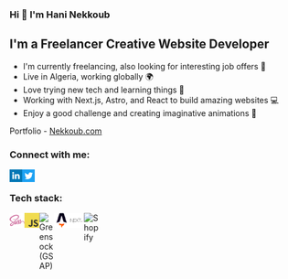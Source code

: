 ### Hi 👋 I'm Hani Nekkoub

## I'm a Freelancer Creative Website Developer

- I'm currently freelancing, also looking for interesting job offers 😬
- Live in Algeria, working globally 🌍
- Love trying new tech and learning things 🚀
- Working with Next.js, Astro, and React to build amazing websites 💻
- Enjoy a good challenge and creating imaginative animations 🎨


Portfolio - [Nekkoub.com](https://nekkoub.com/)


### Connect with me:

[<img align="left" alt="LinkedIn" width="22px" src="https://raw.githubusercontent.com/edent/SuperTinyIcons/a4aa18dbd7b01ed19ac8a19a7f49eb1f6e56e829/images/svg/linkedin.svg" />][linkedin]
[<img align="left" alt="Twitter" width="22px" src="https://raw.githubusercontent.com/edent/SuperTinyIcons/63851670950a28b42df5d73ddebcd65147b7c2cc/images/svg/twitter.svg" />][twitter]

<br />

### Tech stack:

<img align="left" alt="Sass" width="26px" src="https://raw.githubusercontent.com/github/explore/80688e429a7d4ef2fca1e82350fe8e3517d3494d/topics/sass/sass.png" />
<img align="left" alt="JavaScript" width="26px" src="https://raw.githubusercontent.com/github/explore/80688e429a7d4ef2fca1e82350fe8e3517d3494d/topics/javascript/javascript.png" />
<img align="left" alt="Greensock (GSAP)" width="26px" src="https://avatars.githubusercontent.com/u/2386673?s=60&v=4" />
<img align="left" alt="Astro" width="26px" src="https://raw.githubusercontent.com/github/explore/5cc0a03a302ec862c4aeac2a22a513ae31c35432/topics/astro/astro.png" />
<img align="left" alt="NextJS" width="26px" src="https://raw.githubusercontent.com/github/explore/28b02bbc9ad9f7a503c43775aebeb515dc2da5fc/topics/nextjs/nextjs.png" />
<img align="left" alt="Shopify" width="26px" src="https://avatars.githubusercontent.com/u/8085?s=60&v=4" />



<br />
<br />

<!-- [website]: https://Hani.wtf -->
[linkedin]: https://www.linkedin.com/in/haninekkoub/
[twitter]: https://twitter.com/nekkoubhani

